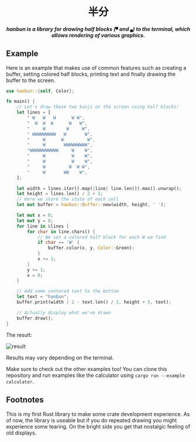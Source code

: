 <h1 align="center">
  半分
</h1>

<h5 align="center">
  hanbun is a library for drawing half blocks (<code>▀</code> and <code>▄</code>) to the terminal, which allows rendering of various graphics.
</h5>

## Example

Here is an example that makes use of common features
such as creating a buffer, setting colored half blocks, printing text
and finally drawing the buffer to the screen.

```rust
use hanbun::{self, Color};

fn main() {
    // Let's draw these two kanji on the screen using half blocks!
    let lines = [
        " W   W   W      W W",
        "  W  W  W      W   W",
        "     W        W     W",
        " WWWWWWWWW   W       W",
        "     W      W         W",
        "     W       WWWWWWWWW",
        "WWWWWWWWWWW     W    W",
        "     W          W    W",
        "     W          W    W",
        "     W         W  W W",
        "     W       WW    W",
    ];

    let width = lines.iter().map(|line| line.len()).max().unwrap();
    let height = lines.len() / 2 + 2;
    // Here we store the state of each cell
    let mut buffer = hanbun::Buffer::new(width, height, ' ');

    let mut x = 0;
    let mut y = 0;
    for line in &lines {
        for char in line.chars() {
            // We set a colored half block for each W we find
            if char == 'W' {
                buffer.color(x, y, Color::Green);
            }
            x += 1;
        }
        y += 1;
        x = 0;
    }

    // Add some centered text to the bottom
    let text = "hanbun";
    buffer.print(width / 2 - text.len() / 2, height + 5, text);

    // Actually display what we've drawn
    buffer.draw();
}
```

The result:

![result](https://user-images.githubusercontent.com/35064754/108411280-b96b3000-7228-11eb-9e06-41b8f634a195.png)

Results may vary depending on the terminal.

Make sure to check out the other examples too!
You can clone this repository and run examples
like the calculator using `cargo run --example calculator`.

## Footnotes

This is my first Rust library to make some crate development experience.
As of now, the library is useable but if you do repeated drawing you might experience some tearing. On the bright side you get that nostalgic feeling of old displays.
